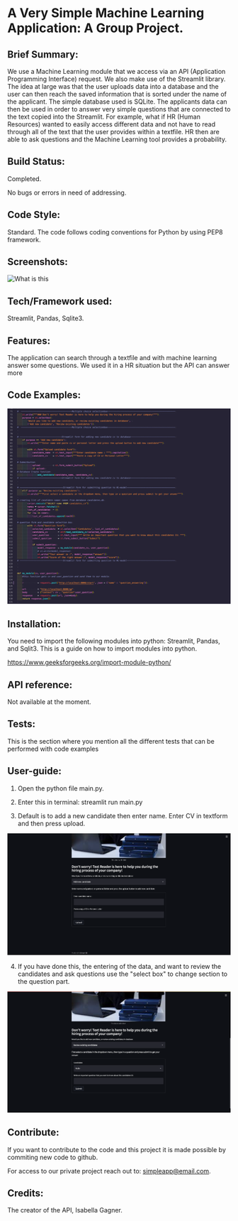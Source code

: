 #  A Very Simple Machine Learning Application: A Group Project.
## Brief Summary: 

We use a Machine Learning module that we access via an API (Application Programming Interface) request. We also make use of the Streamlit library. The idea at large was that the user uploads data into a database and the user can then reach the saved information that is sorted under the name of the applicant. The simple database used is SQLite. The applicants data can then be used in order to answer very simple questions that are connected to the text copied into the Streamlit. For example, what if HR (Human Resources) wanted to easily access different data and not have to read through all of the text that the user provides within a textfile. HR then are able to ask questions and the Machine Learning tool provides a probability. 

## Build Status:

Completed. 

No bugs or errors in need of addressing. 

## Code Style:

Standard. The code follows coding conventions for Python by using PEP8 framework. 

## Screenshots: 

![What is this](Screen.png)

## Tech/Framework used:

Streamlit, Pandas, Sqlite3. 

## Features: 

The application can search through a textfile and with machine learning answer some questions. We used it in a HR situation but the API can answer more   

## Code Examples:

![Screenshot](screenshot_1.png)

## Installation:

You need to import the following modules into python: Streamlit, Pandas, and Sqlit3. This is a guide on how to import modules into python. 

https://www.geeksforgeeks.org/import-module-python/

## API reference:

Not available at the moment. 

## Tests:

This is the section where you mention all the different tests that can be performed with code examples

## User-guide:

1. Open the python file main.py. 

2. Enter this in terminal: streamlit run main.py 

3. Default is to add a new candidate then enter name. Enter CV in textform and then press upload. 

![Screenshot](screenshot_2.png)

4. If you have done this, the entering of the data, and want to review the candidates and ask questions use the "select box" to change section to the question part.
 
![Screenshot](screenshot_3.png)
 
## Contribute:

If you want to contribute to the code and this project it is made possible by commiting new code to github.

For access to our private project reach out to:
simpleapp@email.com. 

## Credits:

The creator of the API, Isabella Gagner. 


